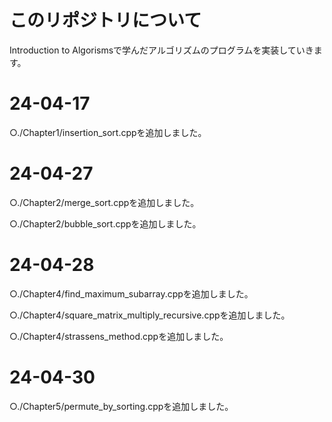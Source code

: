 # このリポジトリについて
Introduction to Algorismsで学んだアルゴリズムのプログラムを実装していきます。

# 24-04-17
○./Chapter1/insertion_sort.cppを追加しました。
# 24-04-27
○./Chapter2/merge_sort.cppを追加しました。

○./Chapter2/bubble_sort.cppを追加しました。
# 24-04-28
○./Chapter4/find_maximum_subarray.cppを追加しました。

○./Chapter4/square_matrix_multiply_recursive.cppを追加しました。

○./Chapter4/strassens_method.cppを追加しました。
# 24-04-30
○./Chapter5/permute_by_sorting.cppを追加しました。
